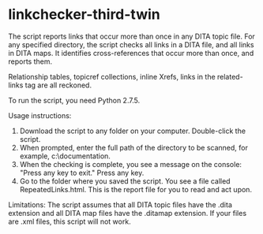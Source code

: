 # linkchecker-third-twin

The script reports links that occur more than once in  any DITA topic file. For any specified directory, the script checks all links in a DITA file, and all links in DITA maps. It identifies cross-references that occur more than once, and reports them.  

Relationship tables, topicref collections, inline Xrefs, links in the related-links tag are all reckoned.  

To run the script, you need Python 2.7.5.  

Usage instructions:  
1. Download the script to any folder on your computer. Double-click the script.
2. When prompted, enter the full path of the directory to be scanned, for example, c:\documentation.
3. When the checking is complete, you see a message on the console: "Press any key to exit." Press any key.
4. Go to the folder where you saved the script. You see a file called RepeatedLinks.html. This is the report file for you to read and act upon.  

Limitations:
The script assumes that all DITA topic files have the .dita extension and all DITA map files have the .ditamap extension. If your files are .xml files, this script will not work.
